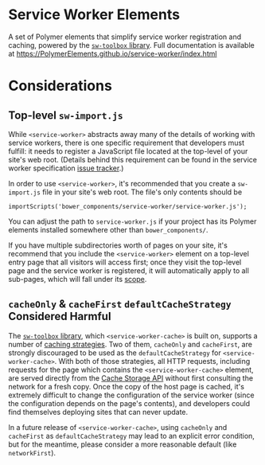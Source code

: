 # Service Worker Elements
A set of Polymer elements that simplify service worker registration and caching, powered by the
[`sw-toolbox` library](https://github.com/googlechrome/sw-toolbox).
Full documentation is available at https://PolymerElements.github.io/service-worker/index.html

# Considerations

## Top-level `sw-import.js`
While `<service-worker>` abstracts away many of the details of working with service workers, there
is one specific requirement that developers must fulfill: it needs to register a JavaScript file
located at the top-level of your site's web root. (Details behind this requirement can be found in
the service worker specification [issue tracker](https://github.com/slightlyoff/ServiceWorker/issues/468#issuecomment-60276779).)

In order to use `<service-worker>`, it's recommended that you create a `sw-import.js` file in your
site's web root. The file's only contents should be

    importScripts('bower_components/service-worker/service-worker.js');

You can adjust the path to `service-worker.js` if your project has its Polymer elements
installed somewhere other than `bower_components/`.

If you have multiple subdirectories worth of pages on your site, it's recommend that you include the
`<service-worker>` element on a top-level entry page that all visitors will access first; once they
visit the top-level page and the service worker is registered, it will automatically apply to all
sub-pages, which will fall under its
[scope](https://slightlyoff.github.io/ServiceWorker/spec/service_worker/index.html#service-worker-registration-scope).

## `cacheOnly` & `cacheFirst` `defaultCacheStrategy` Considered Harmful
The [`sw-toolbox` library](https://github.com/googlechrome/sw-toolbox),
which `<service-worker-cache>` is built on, supports a number of
[caching strategies](https://github.com/googlechrome/sw-toolbox#built-in-handlers).
Two of them, `cacheOnly` and `cacheFirst`, are strongly discouraged to be used as the `defaultCacheStrategy`
for `<service-worker-cache>`. With both of those strategies, all HTTP requests, including requests for
the page which contains the `<service-worker-cache>` element, are served directly from the [Cache Storage
API](https://slightlyoff.github.io/ServiceWorker/spec/service_worker/index.html#cache-objects) without
first consulting the network for a fresh copy. Once the copy of the host page is cached,
it's extremely difficult to change the configuration of the service worker (since the configuration
depends on the page's contents), and developers could find themselves deploying sites that can never
update.

In a future release of `<service-worker-cache>`, using `cacheOnly` and `cacheFirst` as `defaultCacheStrategy`
may lead to an explicit error condition, but for the meantime, please consider a more reasonable default
(like `networkFirst`).
